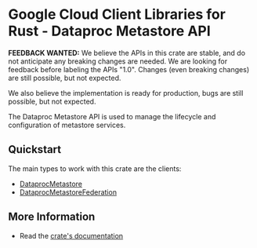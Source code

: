 # Google Cloud Client Libraries for Rust - Dataproc Metastore API

<!-- Code generated by sidekick. DO NOT EDIT. -->

**FEEDBACK WANTED:** We believe the APIs in this crate are stable, and
do not anticipate any breaking changes are needed. We are looking for
feedback before labeling the APIs "1.0". Changes (even breaking changes)
are still possible, but not expected.

We also believe the implementation is ready for production, bugs are
still possible, but not expected.

The Dataproc Metastore API is used to manage the lifecycle and
configuration of metastore services.

## Quickstart

The main types to work with this crate are the clients:

- [DataprocMetastore]
- [DataprocMetastoreFederation]

## More Information

- Read the [crate's documentation](https://docs.rs/google-cloud-metastore-v1/latest/google-cloud-metastore-v1)

[DataprocMetastore]: https://docs.rs/google-cloud-metastore-v1/latest/google_cloud_metastore_v1/client/struct.DataprocMetastore.html
[DataprocMetastoreFederation]: https://docs.rs/google-cloud-metastore-v1/latest/google_cloud_metastore_v1/client/struct.DataprocMetastoreFederation.html
